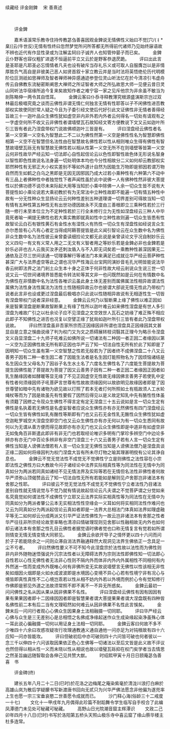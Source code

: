 续藏经   评金刚錍
　宋 善熹述

　　 

　　评金錍

　　嘉禾语溪常乐教寺住持传教苾刍善喜因观金錍说无情佛性义始曰不觉[穴/(丬*臬)]云(牛世反)无情有性终曰忽然梦觉所问所答都无所得前代诸师乃见始终寐语故不辨也近代有作显性录或为注解孟轲曰子诚齐人也知管仲晏子而已矣。
　　金錍云仆野客也容仪粗犷进退不恒逼前平立又云於是野客恭退昃跪。
　　评曰出此言是圣耶是凡耶圣必忘情情者凡夫也设有破斥当存礼乐义或可取人自服膺岂以是非情厚胜负气高自是非彼美己恶人如贤首叙十家立教云并是当时法将英悟绝伦历代明模阶位叵测祇如思禅师及智者禅师神异感通迹参登位灵山听法忆在於今清凉引韦虚舟传云自佛教东流秘密斯阐思大禅师之所证智者大师之所弘故思大师一见便云昔日灵山同听法华宿缘所追今复来矣故知作者之难宁容一家之见斥他宗为非余虽不敏当为剖陈略伸一两令其自悟耳。
　　金錍云客曰仆忝寻释教薄究根源盛演斯宗岂过双林最后极唱究竟之谈而云佛性非谓无情仁何独言无情有性耶答以子不闲佛性进否教部权实故使同於常人疑之今且为子委引经文使后代好引此文证佛性非无情者善得经旨故三十一迦叶品众生佛性犹如虚空非内非外若内外者云何得名一切处有请观有之一字虚空何所不收又云非佛性者谓墙壁瓦石故知经文寄方便教说下文又云如迦叶所引三皆有者此乃涅盘带权门说故佛顺迦叶三皆是有。
　　评曰涅盘经云佛性者名第一义空第一义空名为智慧此二不二以为佛性然第一义空是佛性性名为智慧即佛性相第一义空不在智慧但名法性由在智慧故名佛性若以性从相则唯众生得有佛性有智慧故墙壁瓦砾无有智慧故无佛性若以相从性第一义空无所不在则墙壁等皆第一义空云何非性故华严经云知一切法即心自性起信论云以色性即智性故色体无形说名智身以智性即色性故说名法身遍一切处明体本均也今分性相故分二义如何却云教部权实耶然种性有无邪正大小权实差别不等如外道计自然为因能生万物即是邪因若谓万物自然而生如鹤之白乌之黑即是无因无因邪因乃成大过若小乘种性有六种第六不动中有三品上者佛种性中者独觉性下者声闻性虽於此中说佛一人有佛种性然非彼大菩提性以於佛功德不说尽未来际起大用等当知於小乘中除佛一人余一切众生皆不说有大菩提性如小乘论说若大乘初教於有为无常法中立种性故即不能遍一切有情五种性中故有一分无性种众生显扬论云云何种性差别五种道理谓一切界差别可得故当知一切有情有五种性第五种性无有出世功德因故永不灭度由三善根即立三乘种性若於三行随一修行未至本位立为不定种性若於三行全未修行立为无性如涅盘经云三种人中毕竟死者喻一阐提无佛性也若大乘实教即就真如性中立种性故则遍一切众生皆悉有性故智论云白石有银性黄石有金性水有湿性火有热性一切众生有涅盘性如经说言众生亦尔悉皆有心凡有心者定当得成阿耨菩提皆是此义闻引智论云在众生数中名为佛性非众生数中名为法性彼云亲曾委读细捡论文都无此说是亲曾读论文乎况自制妙乐云文义四句一有文有义常人用之二无文有义智者用之等妙乐若是金錍必非也金錍若是妙乐必非也古人云我买汝矛还刺汝盾入与不入即无词矣若一乘教种性甚深因果无二通依及正尽三世间该通一切理事解行等诸法门本来满足已成就讫华严经云菩萨种性甚深广大与法界虚空等此之谓也况华严性海云台宝网同演妙音毛孔光明皆能说法华香云树即法界之法门剎土众生本十身之正体于何非性故大经云剎说众生说三世一切说又云一切世间诸境界皆悉能令转法轮等其文非一也问既然如是云何在有情数中名为佛性在非情数中名为法性各唯识云虽此身土体无差别而属佛属法性相异故谓法性属佛为法性身法性属法为法性土性随相异故云尔也彼谓大部说无情无性此乃带权门说者此言非也设或更过涅盘最后极唱亦只此说以性随相异故说有无相逐性生一切皆有涅盘带权门说者深非经意。
　　金錍云云何乃以智断果上缘了佛性以难正因如来是智果涅盘是断果故智断果上有缘了性所以迦叶难云如来佛性涅盘是有世人多引涅盘为难故广引之以杜余论子应不见涅盘之文空效世人瓦石之妨缘了难正殊不相应此即子不知佛性之进否也况复以空譬正缘了犹局如迦叶所引三皆有者此乃涅盘带权说故。
　　评曰然涅盘虽非吾家所宗而正因缘因非所谓也涅盘具正因缘因其文甚显自是立意之悞曲说缘了判为权门又为文之质碍展转枝词翳其正理今为略示令涅盘文义自显涅盘二十九师子吼难云如佛所说一切诸法有二种因一者正因二者缘因以第一义空为正因佛性故无所有即正因也华严云了知一切法自性无所有於此了知即是了因明知一切众生虽有第一义空智慧之性若无般若为了因者终不成佛涅盘二十八又云善男子因有二种一者生因二者了因能生法者是名生因灯能照物名为了因烦恼诸结是名生因众生父母名为了因谷子名生水土名了六度名生佛性名了六度能生菩提故为菩提生因佛性能了菩提故为菩提了因又云善男子因有二种一者正因二者缘因正因者如乳生酪缘因者如酵暖等显无缘了不见正因虚空无性故无缘因佛言善男子若使乳中定有性者何须缘因师子吼菩萨言世尊有性故故须缘因何以故欲明见故缘因者即是了因世尊譬如暗中先有诸物为欲见故以灯照了若本无者灯何所照如土有瓶故须人工水轮绳杖等而为了因是故虽先有性要假了因然后得见以是义故定知乳中先有酪性性体虽有须籍了因修之令现众生佛性不得言定有定无涅盘三十五云说如是言一切众生定有佛性是名执着若无佛性是名虚妄智者应说众生佛性亦有亦无然佛性有四门涅盘经云一切众生皆有佛性如乳有酪性等斯即有门也又云石无金性乳无酪性众生佛性犹如虚空迦毗罗城空大涅盘空即空门也又云众生佛性亦有亦无何以为有一切众生悉同有故何以为无谓从善方便而得见故即亦有亦无门也又云众生佛性即是中道非有如虚空非无如兔角百非斯遣此即非有非无门也若取经论唯识多明有门掌珍多辨空门中边论多辨亦有亦无门中百论多辨非有非空门涅盘三十六又云善男子若有人言一切众生定有佛性当知是人谤佛法僧若有人言一切众生定无佛性当知是人谤佛法僧乃是涅盘具谈正缘二因如何将缘因判为权门涅盘大旨有所未尽灯物之喻其理甚明傥有公论其诤自息也。
　　金錍云不觉无觉法性不成觉无不觉佛性宁立是则佛性之法性容在小宗即法性之佛性方曰大教故今问子诸经论中法界实际相真性等为同法性在无情中为同真如分为两派若同真如诸经不见无情法界及实际等若在无情但名法性非佛性者何故华严须弥山顶偈赞品云了知一切法自性无所有若能如是解则见卢舍那岂非诸法本有舍那之性耶。
　　评曰彼云不觉无觉法性不成觉无不觉佛性宁立者法性乃目诸法差别自性就无情说觉与不觉乃就有情说故起信论云凡夫谓之不觉菩萨谓之分觉如来名究竟觉如何谓法性不成佛性宁立耶又云法界实际实相真性等为同法性在无情中为同真如分为两派者肇公云本无实相法性性空缘会一义耳如何将实相同法性作难问也又云为同真如分为两派起信论云真如者即是一法界大总相法门体真如法界如理虚融平等无二如何却云分成两派又引华严证法性佛性为一故云岂非诸法本有舍那之性者华严往往非所宗经论故至率略也清凉曰情破理现则见舍那以性融相故无内外也如何却云诸法本有舍那之性孔目云佛性者据觉语时佛者觉也口称无情复言有觉若如所谓则情变无情无情变情大同邪见。
　　金錍云余欲开导子之情怀更以四十六问而问於子子若能晓余之一问则众滞自消法界融通释然大观洞见法界生佛依正一念具足一尘不亏者。
　　评曰然佛性要义不可不知今此涅盘宗於法性故以法性而为佛性则非内非外随物迷悟强说升沉宗法性者以无障碍法界为宗则法性即佛性知一切法即心自性若以心性无佛性者无法非心性则不隔内外而体非内外内外属相性不同相何有内外然迷一性而变成外外既唯心何有非佛所变无实故说墙壁言无佛性以性该相无非性矣如烟因火烟即是火如水成波波即是水境因心变境不异心心若有性境宁非有况心与境皆即真性真性不二心境岂乖若以性从相不妨内外若以外境而例於心令有觉知修行作佛即是邪见外道之法故须常照不即不离不一不异无所惑矣。
　　金錍云最初一问问佛性之名从因从果从因非佛果不名性。
　　评曰涅盘经云佛性有因有因因有果有果果因者即十二因缘因因者即是智慧果者谓大菩提果果者谓大涅盘既有四种皆名佛性前二本有后二当有文理昭然如何难云从因非佛果不名性此言悞矣。
　　金錍末后一问问行者观心心佛众生因果身土法相融摄一切同耶。
　　评曰华严经云心佛与众生是三无差别心是总相悟之名佛成净缘起迷作众生成染缘起染净虽殊心体一耳此说心徧融摄一切何以用证身土法相一切同耶。
　　金錍云客曰何故不多不少唯四十六余曰攻惑攻疑攻行攻理通教通义通自通他一问亦足为对钝根故有四十六应知一问亦皆能攻。
　　评曰但破初后中亦可破则四十六问皆可破也何者彼以一念三千以伸四十六问该取因果依正色心生佛等一切诸法以至后文皆是此义故不评议也然但得以相从性一义而未晓以性从相说也故以墙璧瓦砾抑在权门矣学者当去情思之然圣旨幽远随智取会各伸己见共赞大猷。
　　时绍熙甲寅十月日日颐庵苾刍善喜　书

　　评金碑(终)

　　建长五年八月二十二日(巳时)於花洛之边梅尾之庵染紫毫於清泷川浪打白麻於高雄山岚为散后学疑朦书写新渡唐书回向无贰只为兴华严佛法愿念非他偏为遂兜率上生也愿一宗三宝垂哀愍二世善愿令成就而已。
　　沙门释心海(俗龄三十二戒度一十七)
　　文化十一甲戌年九月偶得此珍篇不耐蹈舞令学生临写自手校合了此编凤潭德门未见处可秘藏可秘藏。
　　高野山日光院潮音窟主辉潭识
　　文政二己卯年四月十八日(巳时)书写於洛阳第五桥头天照山极乐寺中喜云窟了缘山蔡华楼主杜多连常。
